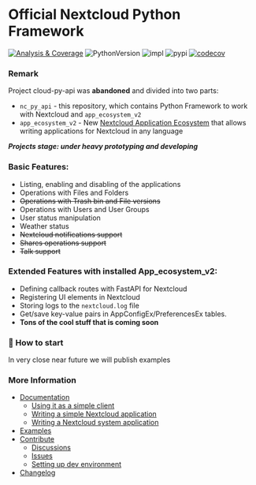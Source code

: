 # Official Nextcloud Python Framework

[![Analysis & Coverage](https://github.com/cloud-py-api/nc_py_api/actions/workflows/analysis-coverage.yml/badge.svg)](https://github.com/cloud-py-api/nc_py_api/actions/workflows/analysis-coverage.yml)
![PythonVersion](https://img.shields.io/badge/python-3.9%20%7C%203.10%20%7C%203.11%20%7C%203.12-blue)
![impl](https://img.shields.io/pypi/implementation/nc_py_api)
![pypi](https://img.shields.io/pypi/v/nc_py_api.svg)
[![codecov](https://codecov.io/github/cloud-py-api/nc_py_api/branch/main/graph/badge.svg?token=C91PL3FYDQ)](https://codecov.io/github/cloud-py-api/nc_py_api)

### Remark

Project cloud-py-api was **abandoned** and divided into two parts:
 * `nc_py_api` - this repository, which contains Python Framework to work with Nextcloud and `app_ecosystem_v2`
 * `app_ecosystem_v2` - New [Nextcloud Application Ecosystem](https://github.com/cloud-py-api/app_ecosystem_v2) that allows writing applications for Nextcloud in any language

**_Projects stage: under heavy prototyping and developing_**

### Basic Features:
 * Listing, enabling and disabling of the applications
 * Operations with Files and Folders
 * ~~Operations with Trash bin and File versions~~
 * Operations with Users and User Groups
 * User status manipulation
 * Weather status
 * ~~Nextcloud notifications support~~
 * ~~Shares operations support~~
 * ~~Talk support~~

### Extended Features with installed App_ecosystem_v2:
 * Defining callback routes with FastAPI for Nextcloud
 * Registering UI elements in Nextcloud
 * Storing logs to the `nextcloud.log` file
 * Get/save key-value pairs in AppConfigEx/PreferencesEx tables.
 * **Tons of the cool stuff that is coming soon**

### 🚀 How to start

In very close near future we will publish examples

### More Information

- [Documentation](https://nc_py_api.readthedocs.io/)
  - [Using it as a simple client](to-do)
  - [Writing a simple Nextcloud application](to-do)
  - [Writing a Nextcloud system application](to-do)
- [Examples](https://github.com/cloud-py-api/nc_py_api/tree/main/examples)
- [Contribute](https://github.com/cloud-py-api/nc_py_api/blob/main/.github/CONTRIBUTING.md)
  - [Discussions](https://github.com/cloud-py-api/nc_py_api/discussions)
  - [Issues](https://github.com/cloud-py-api/nc_py_api/issues)
  - [Setting up dev environment](to-do)
- [Changelog](https://github.com/cloud-py-api/nc_py_api/blob/main/CHANGELOG.md)
